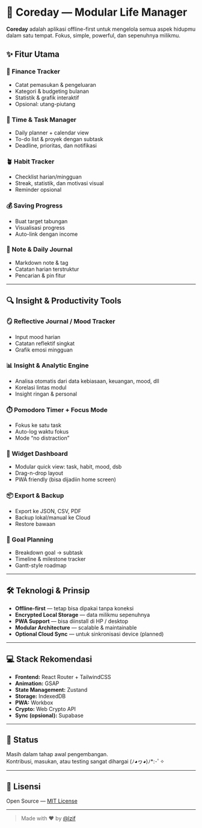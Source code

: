 # 🧭 Coreday — Modular Life Manager

**Coreday** adalah aplikasi offline-first untuk mengelola semua aspek hidupmu dalam satu tempat. Fokus, simple, powerful, dan sepenuhnya milikmu.

## ✨ Fitur Utama

### 💸 Finance Tracker
- Catat pemasukan & pengeluaran
- Kategori & budgeting bulanan
- Statistik & grafik interaktif
- Opsional: utang-piutang

### 📆 Time & Task Manager
- Daily planner + calendar view
- To-do list & proyek dengan subtask
- Deadline, prioritas, dan notifikasi

### 🪴 Habit Tracker
- Checklist harian/mingguan
- Streak, statistik, dan motivasi visual
- Reminder opsional

### 💰 Saving Progress
- Buat target tabungan
- Visualisasi progress
- Auto-link dengan income

### 📝 Note & Daily Journal
- Markdown note & tag
- Catatan harian terstruktur
- Pencarian & pin fitur

---

## 🔍 Insight & Productivity Tools

### 🪞 Reflective Journal / Mood Tracker
- Input mood harian
- Catatan reflektif singkat
- Grafik emosi mingguan

### 📊 Insight & Analytic Engine
- Analisa otomatis dari data kebiasaan, keuangan, mood, dll
- Korelasi lintas modul
- Insight ringan & personal

### ⏱️ Pomodoro Timer + Focus Mode
- Fokus ke satu task
- Auto-log waktu fokus
- Mode “no distraction”

### 🧩 Widget Dashboard
- Modular quick view: task, habit, mood, dsb
- Drag-n-drop layout
- PWA friendly (bisa dijadiin home screen)

### 📦 Export & Backup
- Export ke JSON, CSV, PDF
- Backup lokal/manual ke Cloud
- Restore bawaan

### 🎯 Goal Planning
- Breakdown goal → subtask
- Timeline & milestone tracker
- Gantt-style roadmap

---

## 🛠️ Teknologi & Prinsip

- **Offline-first** — tetap bisa dipakai tanpa koneksi
- **Encrypted Local Storage** — data milikmu sepenuhnya
- **PWA Support** — bisa diinstall di HP / desktop
- **Modular Architecture** — scalable & maintainable
- **Optional Cloud Sync** — untuk sinkronisasi device (planned)

---

## 💻 Stack Rekomendasi

- **Frontend:** React Router + TailwindCSS
- **Animation:** GSAP
- **State Management:** Zustand
- **Storage:** IndexedDB
- **PWA:** Workbox
- **Crypto:** Web Crypto API
- **Sync (opsional):** Supabase

---

## 🚧 Status

Masih dalam tahap awal pengembangan.  
Kontribusi, masukan, atau testing sangat dihargai (ﾉ◕ヮ◕)ﾉ*:･ﾟ✧

---

## 📄 Lisensi

Open Source — [MIT License](./LICENSE)

---

> Made with ❤️ by [@lzif](https://github.com/lzif)
